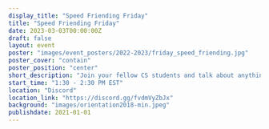 ```yaml
---
display_title: "Speed Friending Friday"
title: "Speed Friending Friday"
date: 2023-03-03T00:00:00Z
draft: false
layout: event
poster: "images/event_posters/2022-2023/friday_speed_friending.jpg"
poster_cover: "contain"
poster_position: "center"
short_description: "Join your fellow CS students and talk about anything and everything!"
start_time: "1:30 - 2:30 PM EST"
location: "Discord"
location_link: "https://discord.gg/fvdmVyZbJx"
background: "images/orientation2018-min.jpeg"
publishdate: 2021-01-01
---
```


